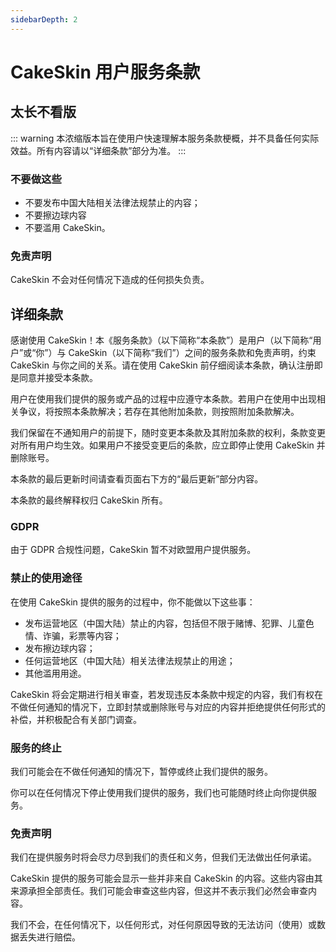 ```yaml
---
sidebarDepth: 2
---
```


# CakeSkin 用户服务条款

## 太长不看版

::: warning
本浓缩版本旨在使用户快速理解本服务条款梗概，并不具备任何实际效益。所有内容请以“详细条款”部分为准。
:::

### 不要做这些

- 不要发布中国大陆相关法律法规禁止的内容；
- 不要擦边球内容
- 不要滥用 CakeSkin。

### 免责声明

CakeSkin 不会对任何情况下造成的任何损失负责。

## 详细条款

感谢使用 CakeSkin！本《服务条款》（以下简称“本条款”）是用户（以下简称“用户”或“你”）与 CakeSkin（以下简称“我们”）之间的服务条款和免责声明，约束 CakeSkin 与你之间的关系。请在使用 CakeSkin 前仔细阅读本条款，确认注册即是同意并接受本条款。

用户在使用我们提供的服务或产品的过程中应遵守本条款。若用户在使用中出现相关争议，将按照本条款解决；若存在其他附加条款，则按照附加条款解决。

我们保留在不通知用户的前提下，随时变更本条款及其附加条款的权利，条款变更对所有用户均生效。如果用户不接受变更后的条款，应立即停止使用 CakeSkin 并删除账号。

本条款的最后更新时间请查看页面右下方的“最后更新”部分内容。

本条款的最终解释权归 CakeSkin 所有。

### GDPR

由于 GDPR 合规性问题，CakeSkin 暂不对欧盟用户提供服务。

### 禁止的使用途径

在使用 CakeSkin 提供的服务的过程中，你不能做以下这些事：

- 发布运营地区（中国大陆）禁止的内容，包括但不限于赌博、犯罪、儿童色情、诈骗，彩票等内容；
- 发布擦边球内容；
- 任何运营地区（中国大陆）相关法律法规禁止的用途；
- 其他滥用用途。

CakeSkin 将会定期进行相关审查，若发现违反本条款中规定的内容，我们有权在不做任何通知的情况下，立即封禁或删除账号与对应的内容并拒绝提供任何形式的补偿，并积极配合有关部门调查。

### 服务的终止

我们可能会在不做任何通知的情况下，暂停或终止我们提供的服务。

你可以在任何情况下停止使用我们提供的服务，我们也可能随时终止向你提供服务。

### 免责声明

我们在提供服务时将会尽力尽到我们的责任和义务，但我们无法做出任何承诺。

CakeSkin 提供的服务可能会显示一些并非来自 CakeSkin 的内容。这些内容由其来源承担全部责任。我们可能会审查这些内容，但这并不表示我们必然会审查内容。

我们不会，在任何情况下，以任何形式，对任何原因导致的无法访问（使用）或数据丢失进行赔偿。	
